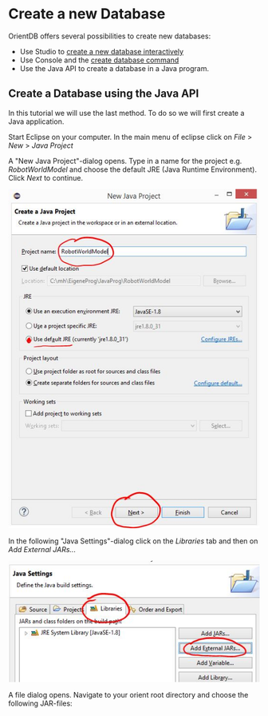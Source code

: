 # Create a new Database
OrientDB offers several possibilities to create new databases:
* Use Studio to [create a new database interactively](http://orientdb.com/docs/last/orientdb-studio.wiki/Home-page.html#create-a-new-database)
* Use Console and the [create database command](http://orientdb.com/docs/last/orientdb.wiki/Console-Command-Create-Database.html)
* Use the Java API to create a database in a Java program.

## Create a Database using the Java API
In this tutorial we will use the last method. To do so we will first create a Java application.

Start Eclipse on your computer. In the main menu of eclipse click on *File* > *New* > *Java Project*

A "New Java Project"-dialog opens. Type in a name for the project e.g. *RobotWorldModel* and choose the default JRE (Java Runtime Environment). Click *Next* to continue.

![](EclipseNewProjectDialog.JPG)

In the following "Java Settings"-dialog click on the *Libraries* tab and then on *Add External JARs...*

![](EclipseAddLibraries.JPG)

A file dialog opens. Navigate to your orient root directory and choose the following JAR-files:


